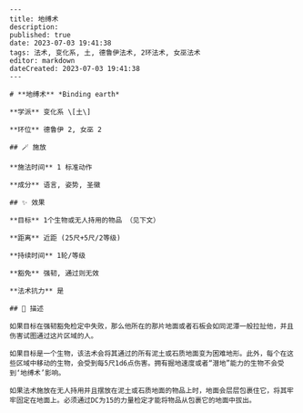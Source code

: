 
    ---
    title: 地缚术
    description: 
    published: true
    date: 2023-07-03 19:41:38
    tags: 法术, 变化系, 土, 德鲁伊法术, 2环法术, 女巫法术
    editor: markdown
    dateCreated: 2023-07-03 19:41:38
    ---

    # **地缚术** *Binding earth*

    **学派** 变化系 \[土\] 

    **环位** 德鲁伊 2, 女巫 2

    ## 🪄 施放

    **施法时间** 1 标准动作

    **成分** 语言, 姿势, 圣徽

    ## ✨ 效果 

    **目标** 1个生物或无人持用的物品 （见下文） 

    **距离** 近距 (25尺+5尺/2等级)  

    **持续时间** 1轮/等级 

    **豁免** 强韧, 通过则无效

    **法术抗力** 是

    ## 📖 描述

    如果目标在强韧豁免检定中失败，那么他所在的那片地面或者石板会如同泥潭一般拉扯他，并且伤害试图通过这片区域的人。

    如果目标是一个生物，该法术会将其通过的所有泥土或石质地面变为困难地形。此外，每个在这些区域中移动的生物，会受到每5尺1d6点伤害。拥有掘地速度或者“潜地”能力的生物不会受到‘地缚术’影响。

    如果法术施放在无人持用并且摆放在泥土或石质地面的物品上时，地面会层层包裹住它，将其牢牢固定在地面上。必须通过DC为15的力量检定才能将物品从包裹它的地面中拔出。
    